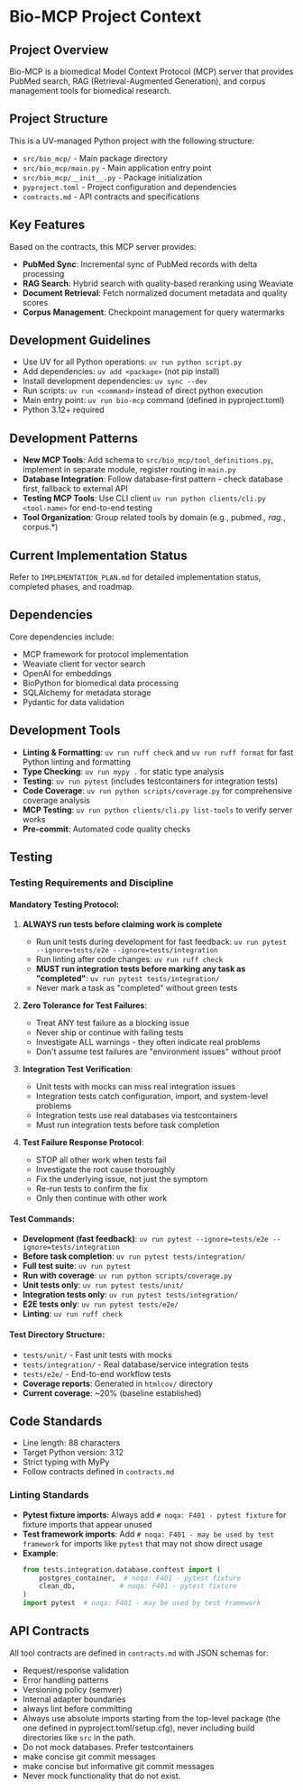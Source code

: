 # Bio-MCP Project Context

## Project Overview
Bio-MCP is a biomedical Model Context Protocol (MCP) server that provides PubMed search, RAG (Retrieval-Augmented Generation), and corpus management tools for biomedical research.

## Project Structure
This is a UV-managed Python project with the following structure:
- `src/bio_mcp/` - Main package directory
- `src/bio_mcp/main.py` - Main application entry point
- `src/bio_mcp/__init__.py` - Package initialization
- `pyproject.toml` - Project configuration and dependencies
- `contracts.md` - API contracts and specifications

## Key Features
Based on the contracts, this MCP server provides:
- **PubMed Sync**: Incremental sync of PubMed records with delta processing
- **RAG Search**: Hybrid search with quality-based reranking using Weaviate
- **Document Retrieval**: Fetch normalized document metadata and quality scores
- **Corpus Management**: Checkpoint management for query watermarks

## Development Guidelines
- Use UV for all Python operations: `uv run python script.py`
- Add dependencies: `uv add <package>` (not pip install)
- Install development dependencies: `uv sync --dev`
- Run scripts: `uv run <command>` instead of direct python execution
- Main entry point: `uv run bio-mcp` command (defined in pyproject.toml)
- Python 3.12+ required

## Development Patterns
- **New MCP Tools**: Add schema to `src/bio_mcp/tool_definitions.py`, implement in separate module, register routing in `main.py`
- **Database Integration**: Follow database-first pattern - check database first, fallback to external API
- **Testing MCP Tools**: Use CLI client `uv run python clients/cli.py <tool-name>` for end-to-end testing
- **Tool Organization**: Group related tools by domain (e.g., pubmed.*, rag.*, corpus.*)

## Current Implementation Status
Refer to `IMPLEMENTATION_PLAN.md` for detailed implementation status, completed phases, and roadmap.

## Dependencies
Core dependencies include:
- MCP framework for protocol implementation
- Weaviate client for vector search
- OpenAI for embeddings
- BioPython for biomedical data processing
- SQLAlchemy for metadata storage
- Pydantic for data validation

## Development Tools
- **Linting & Formatting**: `uv run ruff check` and `uv run ruff format` for fast Python linting and formatting
- **Type Checking**: `uv run mypy .` for static type analysis
- **Testing**: `uv run pytest` (includes testcontainers for integration tests)
- **Code Coverage**: `uv run python scripts/coverage.py` for comprehensive coverage analysis
- **MCP Testing**: `uv run python clients/cli.py list-tools` to verify server works
- **Pre-commit**: Automated code quality checks

## Testing

### Testing Requirements and Discipline

#### Mandatory Testing Protocol:
1. **ALWAYS run tests before claiming work is complete**
   - Run unit tests during development for fast feedback: `uv run pytest --ignore=tests/e2e --ignore=tests/integration`
   - Run linting after code changes: `uv run ruff check`
   - **MUST run integration tests before marking any task as "completed"**: `uv run pytest tests/integration/`
   - Never mark a task as "completed" without green tests

2. **Zero Tolerance for Test Failures**:
   - Treat ANY test failure as a blocking issue
   - Never ship or continue with failing tests
   - Investigate ALL warnings - they often indicate real problems
   - Don't assume test failures are "environment issues" without proof

3. **Integration Test Verification**:
   - Unit tests with mocks can miss real integration issues
   - Integration tests catch configuration, import, and system-level problems
   - Integration tests use real databases via testcontainers
   - Must run integration tests before task completion

4. **Test Failure Response Protocol**:
   - STOP all other work when tests fail
   - Investigate the root cause thoroughly
   - Fix the underlying issue, not just the symptom
   - Re-run tests to confirm the fix
   - Only then continue with other work

#### Test Commands:
- **Development (fast feedback)**: `uv run pytest --ignore=tests/e2e --ignore=tests/integration`
- **Before task completion**: `uv run pytest tests/integration/`
- **Full test suite**: `uv run pytest`
- **Run with coverage**: `uv run python scripts/coverage.py`
- **Unit tests only**: `uv run pytest tests/unit/`
- **Integration tests only**: `uv run pytest tests/integration/`
- **E2E tests only**: `uv run pytest tests/e2e/`
- **Linting**: `uv run ruff check`

#### Test Directory Structure:
- `tests/unit/` - Fast unit tests with mocks
- `tests/integration/` - Real database/service integration tests
- `tests/e2e/` - End-to-end workflow tests
- **Coverage reports**: Generated in `htmlcov/` directory
- **Current coverage**: ~20% (baseline established)

## Code Standards
- Line length: 88 characters
- Target Python version: 3.12
- Strict typing with MyPy
- Follow contracts defined in `contracts.md`

### Linting Standards
- **Pytest fixture imports**: Always add `# noqa: F401 - pytest fixture` for fixture imports that appear unused
- **Test framework imports**: Add `# noqa: F401 - may be used by test framework` for imports like `pytest` that may not show direct usage
- **Example**:
  ```python
  from tests.integration.database.conftest import (
      postgres_container,  # noqa: F401 - pytest fixture
      clean_db,           # noqa: F401 - pytest fixture
  )
  import pytest  # noqa: F401 - may be used by test framework
  ```

## API Contracts
All tool contracts are defined in `contracts.md` with JSON schemas for:
- Request/response validation
- Error handling patterns
- Versioning policy (semver)
- Internal adapter boundaries
- always lint before committing
- Always use absolute imports starting from the top-level package (the one defined in pyproject.toml/setup.cfg), never including build directories like `src` in the path.
- Do not mock databases. Prefer testcontainers
- make concise git commit messages
- make concise but informative git commit messages
- Never mock functionality that do not exist.